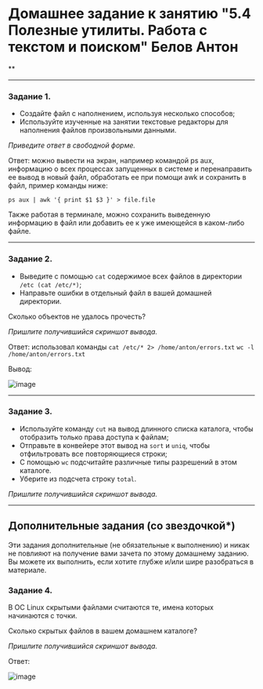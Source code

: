 # Домашнее задание к занятию "5.4 Полезные утилиты. Работа с текстом и поиском" Белов Антон
**

------
### Задание 1.

 - Создайте файл с наполнением, используя несколько способов;
 - Используйте изученные на занятии текстовые редакторы для наполнения файлов произвольными данными.

*Приведите ответ в свободной форме.*

Ответ: можно вывести на экран, например командой ps aux, информацию о всех процессах запущенных в системе и перенаправить ее вывод в новый файл, обработать ее при помощи awk и сохранить в файл, пример команды ниже:

`ps aux | awk '{ print $1 $3 }' > file.file`

Также работая в терминале, можно сохранить выведенную информацию в файл или добавить ее к уже имеющейся в каком-либо файле.

------
### Задание 2.

 - Выведите с помощью `cat` содержимое всех файлов в директории `/etc (cat /etc/*)`;
 - Направьте ошибки в отдельный файл в вашей домашней директории.
 
 Сколько объектов не удалось прочесть?

*Пришлите получившийся скриншот вывода.*

Ответ: использовал команды 
`cat /etc/* 2> /home/anton/errors.txt`
`wc -l /home/anton/errors.txt`

Вывод:

![image](https://user-images.githubusercontent.com/107868869/201153698-4dbfa2c1-21d6-4219-aed6-899d9fd1322d.png)

------
### Задание 3.

 - Используйте команду `cut` на вывод длинного списка каталога, чтобы отобразить только права доступа к файлам;
 - Отправьте в конвейере этот вывод на `sort` и `uniq`, чтобы отфильтровать все повторяющиеся строки;
 - С помощью `wc` подсчитайте различные типы разрешений в этом каталоге.
 - Уберите из подсчета строку `total`.

*Пришлите получившийся скриншот вывода.*

------
## Дополнительные задания (со звездочкой*)

Эти задания дополнительные (не обязательные к выполнению) и никак не повлияют на получение вами зачета по этому домашнему заданию. Вы можете их выполнить, если хотите глубже и/или шире разобраться в материале.

### Задание 4.

В ОС Linux скрытыми файлами считаются те, имена которых начинаются с точки.

Сколько скрытых файлов в вашем домашнем каталоге?

*Пришлите получившийся скриншот вывода.*

Ответ:

![image](https://user-images.githubusercontent.com/107868869/201157875-7e72d272-1b24-4a85-85ef-76af18034616.png)

